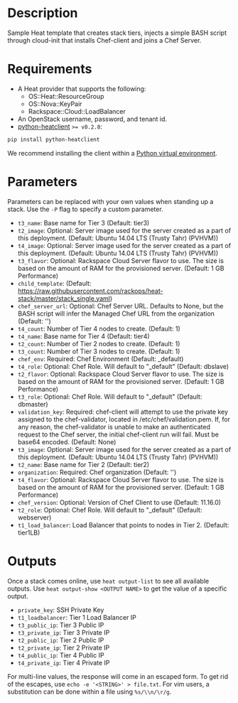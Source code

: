 Description
===========

Sample Heat template that creates stack tiers, injects a simple
BASH script through cloud-init that installs Chef-client and
joins a Chef Server.


Requirements
============
* A Heat provider that supports the following:
  * OS::Heat::ResourceGroup
  * OS::Nova::KeyPair
  * Rackspace::Cloud::LoadBalancer
* An OpenStack username, password, and tenant id.
* [python-heatclient](https://github.com/openstack/python-heatclient)
`>= v0.2.8`:

```bash
pip install python-heatclient
```

We recommend installing the client within a [Python virtual
environment](http://www.virtualenv.org/).

Parameters
==========
Parameters can be replaced with your own values when standing up a stack. Use
the `-P` flag to specify a custom parameter.

* `t3_name`: Base name for Tier 3 (Default: tier3)
* `t2_image`: Optional: Server image used for the server created
as a part of this deployment.
 (Default: Ubuntu 14.04 LTS (Trusty Tahr) (PVHVM))
* `t4_image`: Optional: Server image used for the server created
as a part of this deployment.
 (Default: Ubuntu 14.04 LTS (Trusty Tahr) (PVHVM))
* `t3_flavor`: Optional: Rackspace Cloud Server flavor to use. The size is based on the
amount of RAM for the provisioned server.
 (Default: 1 GB Performance)
* `child_template`: (Default: https://raw.githubusercontent.com/rackops/heat-stack/master/stack_single.yaml)
* `chef_server_url`: Optional: Chef Server URL. Defaults to None, but the BASH script will
infer the Managed Chef URL from the organization
 (Default: '')
* `t4_count`: Number of Tier 4 nodes to create. (Default: 1)
* `t4_name`: Base name for Tier 4 (Default: tier4)
* `t2_count`: Number of Tier 2 nodes to create. (Default: 1)
* `t3_count`: Number of Tier 3 nodes to create. (Default: 1)
* `chef_env`: Required: Chef Environment
 (Default: _default)
* `t4_role`: Optional: Chef Role. Will default to "_default"
 (Default: dbslave)
* `t2_flavor`: Optional: Rackspace Cloud Server flavor to use. The size is based on the
amount of RAM for the provisioned server.
 (Default: 1 GB Performance)
* `t3_role`: Optional: Chef Role. Will default to "_default"
 (Default: dbmaster)
* `validation_key`: Required: chef-client will attempt to use the private key assigned to the
chef-validator, located in /etc/chef/validation.pem. If, for any reason,
the chef-validator is unable to make an authenticated request to the
Chef server, the initial chef-client run will fail. Must be base64 encoded.
 (Default: None)
* `t3_image`: Optional: Server image used for the server created
as a part of this deployment.
 (Default: Ubuntu 14.04 LTS (Trusty Tahr) (PVHVM))
* `t2_name`: Base name for Tier 2 (Default: tier2)
* `organization`: Required: Chef organization
 (Default: '')
* `t4_flavor`: Optional: Rackspace Cloud Server flavor to use. The size is based on the
amount of RAM for the provisioned server.
 (Default: 1 GB Performance)
* `chef_version`: Optional: Version of Chef Client to use
 (Default: 11.16.0)
* `t2_role`: Optional: Chef Role. Will default to "_default"
 (Default: webserver)
* `t1_load_balancer`: Load Balancer that points to nodes in Tier 2. (Default: tier1LB)

Outputs
=======
Once a stack comes online, use `heat output-list` to see all available outputs.
Use `heat output-show <OUTPUT NAME>` to get the value of a specific output.

* `private_key`: SSH Private Key 
* `t1_loadbalancer`: Tier 1 Load Balancer IP 
* `t3_public_ip`: Tier 3 Public IP 
* `t3_private_ip`: Tier 3 Private IP 
* `t2_public_ip`: Tier 2 Public IP 
* `t2_private_ip`: Tier 2 Private IP 
* `t4_public_ip`: Tier 4 Public IP 
* `t4_private_ip`: Tier 4 Private IP 

For multi-line values, the response will come in an escaped form. To get rid of
the escapes, use `echo -e '<STRING>' > file.txt`. For vim users, a substitution
can be done within a file using `%s/\\n/\r/g`.
